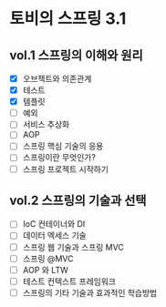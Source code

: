 # 토비의 스프링 3.1

## vol.1 스프링의 이해와 원리
- [X] 오브젝트와 의존관계
- [X] 테스트
- [X] 템플릿
- [ ] 예외
- [ ] 서비스 추상화
- [ ] AOP
- [ ] 스프링 핵심 기술의 응용
- [ ] 스프링이란 무엇인가?
- [ ] 스프링 프로젝트 시작하기

## vol.2 스프링의 기술과 선택
- [ ] IoC 컨테이너와 DI
- [ ] 데이터 엑세스 기술
- [ ] 스프링 웹 기술과 스프링 MVC
- [ ] 스프링 @MVC
- [ ] AOP 와 LTW
- [ ] 테스트 컨텍스트 프레임워크
- [ ] 스프링의 기타 기술과 효과적인 학습방법